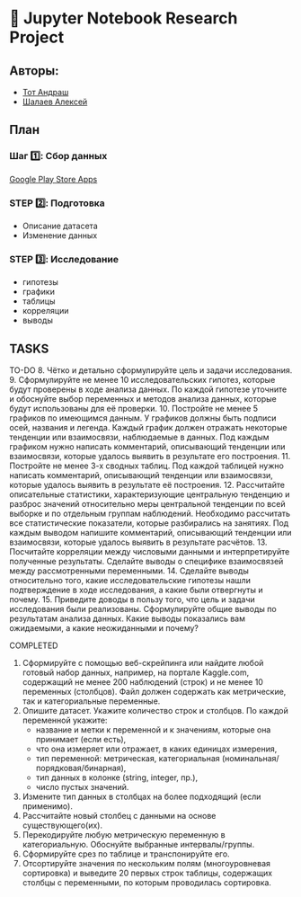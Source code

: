 # :notebook_with_decorative_cover: Jupyter Notebook Research Project
## Авторы:
* [Тот Андраш](https://github.com/tothandras-hse)
* [Шалаев Алексей](https://github.com/AlexeyShalaev)


## План

### Шаг :one:: Сбор данных
[Google Play Store Apps](https://www.kaggle.com/datasets/lava18/google-play-store-apps)

### STEP :two:: Подготовка
* Описание датасета
* Изменение данных

### STEP :three:: Исследование
* гипотезы
* графики
* таблицы
* корреляции
* выводы

## TASKS
TO-DO
8. Чётко и детально сформулируйте цель и задачи исследования. 
9. Сформулируйте не менее 10 исследовательских гипотез, которые будут проверены в ходе анализа данных. По каждой гипотезе уточните и обоснуйте выбор переменных и методов анализа данных, которые будут использованы для её проверки.
10. Постройте не менее 5 графиков по имеющимся данным. У графиков должны быть подписи осей, названия и легенда. Каждый график должен отражать некоторые тенденции или взаимосвязи, наблюдаемые в данных. Под каждым графиком нужно написать комментарий, описывающий тенденции или взаимосвязи, которые удалось выявить в результате его построения. 
11. Постройте не менее 3-х сводных таблиц. Под каждой таблицей нужно написать комментарий, описывающий тенденции или взаимосвязи, которые удалось выявить в результате её построения. 
12. Рассчитайте описательные статистики, характеризующие центральную тенденцию и разброс значений относительно меры центральной тенденции по всей выборке и по отдельным группам наблюдений. Необходимо рассчитать все статистические показатели, которые разбирались на занятиях. Под каждым выводом напишите комментарий, описывающий тенденции или взаимосвязи, которые удалось выявить в результате расчётов.
13. Посчитайте корреляции между числовыми данными и интерпретируйте полученные результаты. Сделайте выводы о специфике взаимосвязей между рассмотренными переменными.
14. Сделайте выводы относительно того, какие исследовательские гипотезы нашли подтверждение в ходе исследования, а какие были отвергнуты и почему.
15. Приведите доводы в пользу того, что цель и задачи исследования были реализованы. Сформулируйте общие выводы по результатам анализа данных. Какие выводы показались вам ожидаемыми, а какие неожиданными и почему?


COMPLETED
1. Сформируйте с помощью веб-скрейпинга или найдите любой готовый набор данных, например, на портале Kaggle.com, содержащий не менее 200 наблюдений (строк) и не менее 10 переменных (столбцов). Файл должен содержать как метрические, так и категориальные переменные. 
2. Опишите датасет. Укажите количество строк и столбцов. По каждой переменной укажите: 
   - название и метки к переменной и к значениям, которые она принимает (если есть),
   - что она измеряет или отражает, в каких единицах измерения,
   - тип переменной: метрическая, категориальная (номинальная/порядковая/бинарная),
   - тип данных в колонке (string, integer, пр.),
   - число пустых значений.
3. Измените тип данных в столбцах на более подходящий (если применимо).
4. Рассчитайте новый столбец с данными на основе существующего(их).
5. Перекодируйте любую метрическую переменную в категориальную. Обоснуйте выбранные интервалы/группы. 
6. Сформируйте срез по таблице и транспонируйте его.
7. Отсортируйте значения по нескольким полям (многоуровневая сортировка) и выведите 20 первых строк таблицы, содержащих столбцы с переменными, по которым проводилась сортировка. 
